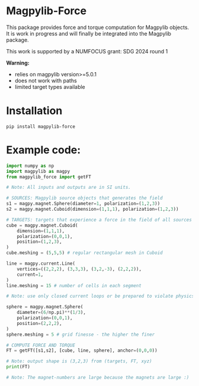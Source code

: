 # Magpylib-Force

This package provides force and torque computation for Magpylib objects. It is work in progress and will finally be integrated into the Magpylib package.

This work is supported by a NUMFOCUS grant: SDG 2024 round 1

**Warning:**
- relies on magpylib version>=5.0.1
- does not work with paths
- limited target types available

# Installation

`pip install magpylib-force`

# Example code:

```python
import numpy as np
import magpylib as magpy
from magpylib_force import getFT

# Note: All inputs and outputs are in SI units.

# SOURCES: Magpylib source objects that generates the field
s1 = magpy.magnet.Sphere(diameter=1, polarization=(1,2,3))
s2 = magpy.magnet.Cuboid(dimension=(1,1,1), polarization=(1,2,3))

# TARGETS: targets that experience a force in the field of all sources
cube = magpy.magnet.Cuboid(
    dimension=(1,1,1),
    polarization=(0,0,1),
    position=(1,2,3),
)
cube.meshing = (5,5,5) # regular rectangular mesh in Cuboid

line = magpy.current.Line(
    vertices=((2,2,2), (3,3,3), (3,2,-3), (2,2,2)),
    current=1,
)
line.meshing = 15 # number of cells in each segment

# Note: use only closed current loops or be prepared to violate physics

sphere = magpy.magnet.Sphere(
    diameter=(6/np.pi)**(1/3),
    polarization=(0,0,1),
    position=(2,2,2),
)
sphere.meshing = 5 # grid finesse - the higher the finer

# COMPUTE FORCE AND TORQUE
FT = getFT([s1,s2], [cube, line, sphere], anchor=(0,0,0))

# Note: output shape is (3,2,3) from (targets, FT, xyz)
print(FT)

# Note: The magnet-numbers are large because the magnets are large :)
```
